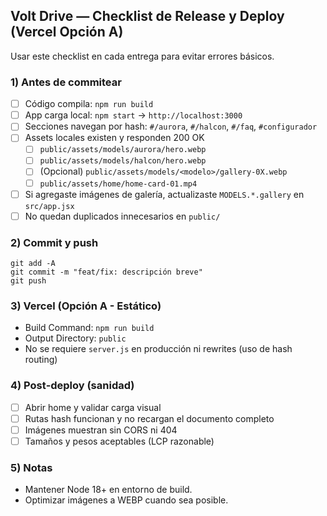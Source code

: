 ## Volt Drive — Checklist de Release y Deploy (Vercel Opción A)

Usar este checklist en cada entrega para evitar errores básicos.

### 1) Antes de commitear
- [ ] Código compila: `npm run build`
- [ ] App carga local: `npm start` → `http://localhost:3000`
- [ ] Secciones navegan por hash: `#/aurora`, `#/halcon`, `#/faq`, `#configurador`
- [ ] Assets locales existen y responden 200 OK
  - [ ] `public/assets/models/aurora/hero.webp`
  - [ ] `public/assets/models/halcon/hero.webp`
  - [ ] (Opcional) `public/assets/models/<modelo>/gallery-0X.webp`
  - [ ] `public/assets/home/home-card-01.mp4`
- [ ] Si agregaste imágenes de galería, actualizaste `MODELS.*.gallery` en `src/app.jsx`
- [ ] No quedan duplicados innecesarios en `public/`

### 2) Commit y push
```
git add -A
git commit -m "feat/fix: descripción breve"
git push
```

### 3) Vercel (Opción A - Estático)
- Build Command: `npm run build`
- Output Directory: `public`
- No se requiere `server.js` en producción ni rewrites (uso de hash routing)

### 4) Post‑deploy (sanidad)
- [ ] Abrir home y validar carga visual
- [ ] Rutas hash funcionan y no recargan el documento completo
- [ ] Imágenes muestran sin CORS ni 404
- [ ] Tamaños y pesos aceptables (LCP razonable)

### 5) Notas
- Mantener Node 18+ en entorno de build.
- Optimizar imágenes a WEBP cuando sea posible.

